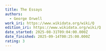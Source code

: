 ```yaml
---
title: The Essays
authors:
  - George Orwell
work_iri: https://www.wikidata.org/wiki/Q
edition_iri: https://www.wikidata.org/wiki/Q
date_started: 2025-08-31T09:04:00.000Z
date_finished: 2025-09-14T00:25:00.000Z
rating: 3
---
```

